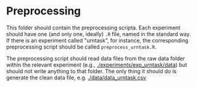 
# Preprocessing

This folder should contain the preprocessing scripta. Each experiment should 
have one (and only one, ideally) `.R` file, named in the standard way. 
 If there is an experiment called "urntask", for instance, the 
corresponding preprocessing script should be called `preprocess_urntask.R`.

The preprocessing script should read data files from the raw data folder within the
relevant experiment (e.g., [./experiments/exp_urntask/data](./experiments/exp_urntask/data))
but should not write anything to that folder. The only thing it should do is
generate the clean data file, e.g. [./data/data_urntask.csv](./data/data_urntask.csv)
